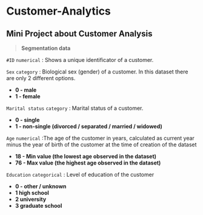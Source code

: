 # Customer-Analytics
## Mini Project about Customer Analysis

> **Segmentation data**

`#ID`  `numerical`  : Shows  a unique identificator of a customer.

`Sex`  `category`   : Biological sex (gender) of a customer. In this dataset there are only 2 different options. 
- **0 - male** 
- **1 - female**

`Marital status` `category` : Marital status of a customer.
+ **0 - single**
+ **1 - non-single (divorced / separated / married / widowed)**


`Age` `numerical`  :The age of the customer in years, calculated as current year minus the year of birth of the customer at the time of creation of the dataset
* **18 - Min value (the lowest age observed in the dataset)**
* **76 - Max value (the highest age observed in the dataset)**

`Education` `categorical` : Level of education of the customer
* **0 - other / unknown**
* **1	high school**
* **2	university**
* **3	graduate school**
